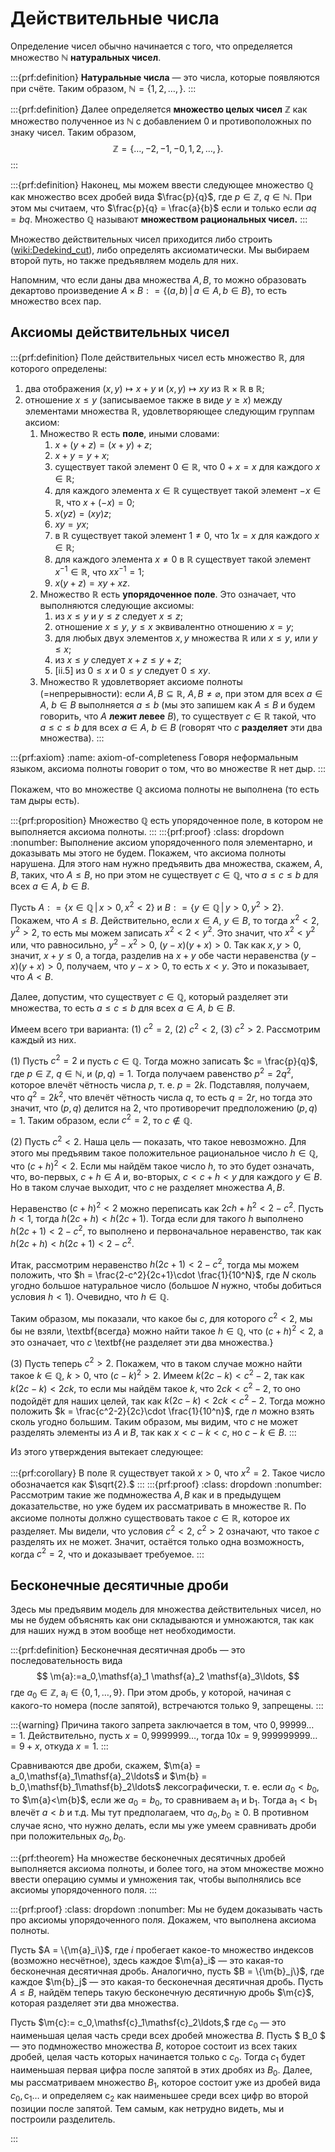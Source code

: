 # Действительные числа

Определение чисел обычно начинается с того, что определяется множество $\mathbb{N}$ **натуральных чисел**. 

:::{prf:definition} 
**Натуральные числа** — это числа, которые появляются при счёте. 
Таким образом, $\mathbb{N} = \{1,2,\ldots,\}$. 
:::

:::{prf:definition}
Далее определяется **множество целых чисел** $\mathbb{Z}$ как множество полученное из $\mathbb{N}$ с добавлением $0$ и противоположных по знаку чисел. Таким образом,
$$
\mathbb{Z} = \{\ldots, -2,-1,-0,1,2,\ldots,\}.
$$
:::

:::{prf:definition}
Наконец, мы можем ввести следующее множество $\mathbb{Q}$ как множество всех дробей вида $\frac{p}{q}$, где $p\in\mathbb{Z}$, $q \in \mathbb{N}$. При этом мы считаем, что $\frac{p}{q} = \frac{a}{b}$ если и только если $aq = bq$. Множество $\mathbb{Q}$ называют **множеством рациональных чисел.**
:::

Множество действительных чисел приходится либо строить (<wiki:Dedekind_cut>), либо определять аксиоматически. Мы выбираем второй путь, но также предъявляем модель для них.

Напомним, что если даны два множества $A, B$, то можно образовать декартово произведение $A\times B: = \{(a,b)\,|\, a\in A, b\in B\}$, то есть множество всех пар.

## Аксиомы действительных чисел

:::{prf:definition}
Поле действительных чисел есть множество $\mathbb{R}$, для которого определены:

1. два отображения $(x,y)\mapsto x+y$ и $(x,y) \mapsto xy$ из $\mathbb{R}\times \mathbb{R}$ в $\mathbb{R}$;
2. отношение $x \le y$ (записываемое также в виде $y \ge  x$) между элементами множества $\mathbb{R},$ удовлетворяющее следующим группам аксиом:
    1. Множество $\mathbb{R}$ есть **поле**, иными словами:
        1. $x+ (y+z) = (x+y)+z;$
        2. $x+y = y+x;$
        3. существует такой элемент $0 \in \mathbb{R}$, что $0+x= x$ для каждого $x \in \mathbb{R};$
        4. для каждого элемента $x\in \mathbb{R}$ существует такой элемент $-x \in \mathbb{R}$, что $x+(-x) = 0$;
        5. $x(yz) = (xy)z;$
        6. $xy = yx;$
        7. в $\mathbb{R}$ существует такой элемент $1 \ne 0$, что $1 x = x$ для каждого $x\in \mathbb{R};$
        8. для каждого элемента $x \ne 0$ в $\mathbb{R}$ существует такой элемент $x^{-1} \in \mathbb{R}$, что $xx^{-1} = 1;$
        9. $x(y+z) = xy + xz$.
    2. Множество $\mathbb{R}$ есть **упорядоченное поле**. Это означает, что выполняются следующие аксиомы:
        1. из $x\le y$ и $y\le z$ следует $x\le z$;
        2. отношение $x\le y$, $y\le x$ эквивалентно отношению $x = y$;
        3. для любых двух элементов $x,y$ множества $\mathbb{R}$ или $x\le y$, или $y \le x$;
        4. из $x \le y$ следует $x+z \le y+z$;
        5. [ii.5] из $0 \le x$ и $0 \le y$ следует $0 \le xy$.
    3. Множество $\mathbb{R}$ удовлетворяет аксиоме полноты (=непрерывности):
    если $A,B\subseteq \mathbb{R}$, $A,B \ne \varnothing$, при этом для всех $a\in A$, $b\in B$ выполняется $a \le b$ (мы это запишем как $A\le B$ и будем говорить, что $A$ **лежит левее** $B$), то существует $c \in \mathbb{R}$ такой, что $a\le c \le b$ для всех $a\in A$, $b\in B$ (говорят что $c$ **разделяет** эти два множества).
:::

:::{prf:axiom}
:name: axiom-of-completeness
Говоря неформальным языком, аксиома полноты говорит о том, что во множестве $\mathbb{R}$ нет дыр. 
:::

Покажем, что во множестве $\mathbb{Q}$ аксиома полноты не выполнена (то есть там дыры есть).

:::{prf:proposition}
    Множество $\mathbb{Q}$ есть упорядоченное поле, в котором не выполняется аксиома полноты.
:::
:::{prf:proof}
:class: dropdown
:nonumber:
Выполнение аксиом упорядоченного поля элементарно, и доказывать мы этого не будем. Покажем, что аксиома полноты нарушена. Для этого нам нужно предъявить два множества, скажем, $A,B$, таких, что $A \le B$, но при этом не существует $c\in \mathbb{Q}$, что $a\le c \le b$ для всех $a\in A$, $b\in B.$

Пусть $A: = \{x \in \mathbb{Q}\, | \, x >0, x^2 <2\}$ и $B: = \{y \in \mathbb{Q}\, |\, y>0, y^2 >2\}$. Покажем, что $A\le B$. Действительно, если $x\in A$, $y \in B$, то тогда $x^2 <2$, $y^2 >2$, то есть мы можем записать $x^2<2<y^2$. Это значит, что $x^2<y^2$ или, что равносильно, $y^2-x^2>0$, $(y-x)(y+x)>0$. Так как $x,y >0$, значит, $x+y \le 0$, а тогда, разделив на $x+y$ обе части неравенства $(y-x)(y+x)>0$, получаем, что $y-x >0$, то есть $x<y$. Это и показывает, что $A<B$.

Далее, допустим, что существует $c \in \mathbb{Q}$, который разделяет эти множества, то есть $a\le c \le b$ для всех $a\in A$, $b\in B.$

Имеем всего три варианта: (1) $c^2 = 2$, (2) $c^2 <2$, (3) $c^2 >2$. Рассмотрим каждый из них.
    
(1) Пусть $c^2 =2$ и пусть $c\in \mathbb{Q}$. Тогда можно записать $c = \frac{p}{q}$, где $p \in \mathbb{Z}$, $q \in \mathbb{N}$, и $(p,q) = 1$. Тогда получаем равенство $p^2 = 2q^2$, которое влечёт чётность числа $p$, т. е. $p = 2k$. Подставляя, получаем, что $q^2 = 2k^2$, что влечёт чётность числа $q$, то есть $q = 2r$, но тогда это значит, что $(p,q)$ делится на $2$, что противоречит предположению $(p,q) =1$. Таким образом, если $c^2 = 2$, то $c\notin \mathbb{Q}$.
    
(2) Пусть $c^2 <2$. Наша цель — показать, что такое невозможно. Для этого мы предъявим такое положительное рациональное число $h\in \mathbb{Q}$, что $(c+h)^2 <2$. Если мы найдём такое число $h$, то это будет означать, что, во-первых, $c+h \in A$ и, во-вторых, $c < c+h <y$ для каждого $y \in B$. Но в таком случае выходит, что $c$ не разделяет множества $A,B$.

Неравенство $(c+h)^2<2$ можно переписать как $2ch + h^2 < 2- c^2$. Пусть $h<1$, тогда $h(2c+h)<h(2c+1)$. Тогда если для такого $h$ выполнено $h(2c+1)<2-c^2$, то выполнено и первоначальное неравенство, так как $h(2c+h)<h(2c+1)<2-c^2$.

Итак, рассмотрим неравенство $h(2c+1)<2-c^2$, тогда мы можем положить, что $h = \frac{2-c^2}{2c+1}\cdot \frac{1}{10^N}$, где $N$ сколь угодно большое натуральное число (большое $N$ нужно, чтобы добиться условия $h<1$). Очевидно, что $h \in \mathbb{Q}.$

Таким образом, мы показали, что какое бы $c$, для которого $c^2<2$, мы бы не взяли, \textbf{всегда} можно найти такое $h\in \mathbb{Q}$, что $(c+h)^2<2$, а это означает, что $c$ \textbf{не разделяет эти два множества.}

(3) Пусть теперь $c^2>2$. Покажем, что в таком случае можно найти такое $k\in \mathbb{Q}$, $k>0$, что $(c-k)^2 >2$. Имеем $k(2c-k)<c^2-2$, так как $k(2c - k)<2ck$, то если мы найдём такое $k$, что $2ck < c^2 - 2$, то оно подойдёт для наших целей, так как $k(2c-k)<2ck < c^2-2$. Тогда можно положить $k = \frac{c^2-2}{2c}\cdot \frac{1}{10^n}$, где $n$ можно взять сколь угодно большим. Таким образом, мы видим, что $c$ не может разделять элементы из $A$ и $B$, так как $x<c-k<c$, но $c-k \in B$. 
:::

Из этого утверждения вытекает следующее:

:::{prf:corollary}
    В поле $\mathbb{R}$ существует такой $x>0$, что $x^2 = 2$. Такое число обозначается как $\sqrt{2}.$
:::
:::{prf:proof}
:class: dropdown
:nonumber:
 Рассмотрим такие же подмножества $A,B$ как и в предыдущем доказательстве, но уже будем их рассматривать в множестве $\mathbb{R}$. По аксиоме полноты должно существовать такое $c\in \mathbb{R}$, которое их разделяет.  Мы видели, что условия $c^2<2$, $c^2>2$ означают, что такое $c$ разделять их не может. Значит, остаётся только одна возможность, когда $c^2 =2$, что и доказывает требуемое.
:::

## Бесконечные десятичные дроби

Здесь мы предъявим модель для множества действительных чисел, но мы не будем объяснять как они складываются и умножаются, так как для наших нужд в этом вообще нет необходимости.


:::{prf:definition}
    Бесконечная десятичная дробь — это последовательность вида 
    $$
     \m{a}:=a_0,\mathsf{a}_1 \mathsf{a}_2 \mathsf{a}_3\ldots,
    $$
где $a_0 \in \mathbb{Z}$, $\mathsf{a}_i \in \{0,1,\ldots, 9\}$. При этом дробь, у которой, начиная с какого-то номера (после запятой), встречаются только $9$, запрещены.
:::

:::{warning}
    Причина такого запрета заключается в том, что $0,99999\ldots = 1$. Действительно, пусть $x = 0,9999999\ldots$, тогда $10x = 9,999999999\ldots = 9 + x$, откуда $x=1$.
:::

Сравниваются две дроби, скажем, $\m{a} = a_0,\mathsf{a}_1\mathsf{a}_2\ldots$ и $\m{b} = b_0,\mathsf{b}_1\mathsf{b}_2\ldots$ лексографически, т. е. если $a_0<b_0$, то $\m{a}<\m{b}$, если же $a_0=b_0$, то сравниваем $\mathsf{a}_1$ и $\mathsf{b}_1$. Тогда $\mathsf{a}_1<\mathsf{b}_1$ влечёт $a<b$ и т.д. Мы тут предполагаем, что $a_0,b_0 \ge 0$. В противном случае ясно, что нужно делать, если мы уже умеем сравнивать дроби при положительных $a_0,b_0.$

:::{prf:theorem}
    На множестве бесконечных десятичных дробей выполняется аксиома полноты, и более того, на этом множестве можно ввести операцию суммы и умножения так, чтобы выполнялись все аксиомы упорядоченного поля.
:::

:::{prf:proof}
:class: dropdown
:nonumber:
Мы не будем доказывать часть про аксиомы упорядоченного поля. Докажем, что выполнена аксиома полноты.

Пусть $A = \{\m{a}_i\}$, где $i$ пробегает какое-то множество индексов (возможно несчётное), здесь каждое $\m{a}_i$ — это какая-то бесконечная десятичная дробь. Аналогично, пусть $B = \{\m{b}_j\}$, где каждое $\m{b}_j$ — это какая-то бесконечная десятичная дробь. Пусть $A\le B$, найдём теперь такую бесконечную десятичную дробь $\m{c}$, которая разделяет эти два множества. 

Пусть $\m{c}:= c_0,\mathsf{c}_1\mathsf{c}_2\ldots,$ где $c_0$ — это наименьшая целая часть среди всех дробей множества $B$. Пусть $ B_0 $ — это подмножество множества $B$, которое состоит из всех таких дробей, целая часть которых начинается только с $c_0$. Тогда $c_1$ будет наименьшая первая цифра после запятой в этих дробях из $B_0$. Далее, мы рассматриваем множество $B_1$, которое состоит уже из дробей вида $c_0,\mathsf{c}_1\ldots$ и определяем $\mathsf{c}_2$ как наименьшее среди всех цифр во второй позиции после запятой. Тем самым, как нетрудно видеть, мы и построили разделитель.
 
:::